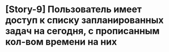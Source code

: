 # [Story-9] Пользователь имеет доступ к списку запланированных задач на сегодня, с прописанным кол-вом времени на них
